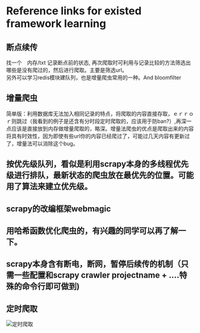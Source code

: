 # Reference links for existed framework learning

## 断点续传
找一个　内存/txt 记录断点前的状态, 再次爬取时可利用与记录比较的方法筛选出哪些是没有爬过的，然后进行爬取。主要是筛选url。<br>
另外可以学习redis模块建队列，也是增量爬虫常用的一种。And bloomfilter<br>
## 增量爬虫
简单版：利用数据库无法加入相同记录的特点，将爬取的内容直接存取，ｅｒｒｏｒ则跳过（我看到的例子是还含有分时段定时爬取的，应该用于防ban?）,再深一点应该是直接放到内存做增量爬取的，略深。增量法爬虫的优点是爬取出来的内容将具有时效性，因为即使有些url你的内容已经爬过了，可能过几天内容有更新过了，增量法可以消除这个bug。
## 按优先级队列，看似是利用scrapy本身的多线程优先级进行排队，最新状态的爬虫放在最优先的位置。可能用了算法来建立优先级。
## scrapy的改编框架webmagic
## 用哈希函数优化爬虫的，有兴趣的同学可以再了解一下。
## scrapy本身含有断电，断网，暂停后续传的机制（只需一些配置和scrapy crawler projectname + ....特殊的命令行即可做到)
## 定时爬取
![]("https://blog.csdn.net/qq_21768483/article/details/78725481" "定时爬取")







